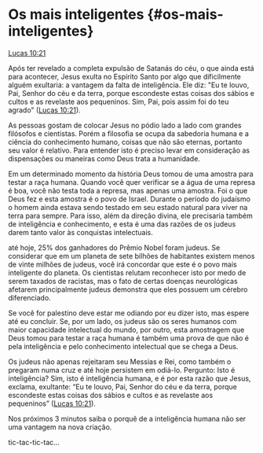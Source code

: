 # **Os mais inteligentes** {#os-mais-inteligentes}

[Lucas 10:21](http://bibliaonline.com.br/acf/lc/10/21)

Após ter revelado a completa expulsão de Satanás do céu, o que ainda está para acontecer, Jesus exulta no Espírito Santo por algo que dificilmente alguém exultaria: a vantagem da falta de inteligência. Ele diz: &quot;Eu te louvo, Pai, Senhor do céu e da terra, porque escondeste estas coisas dos sábios e cultos e as revelaste aos pequeninos. Sim, Pai, pois assim foi do teu agrado&quot; ([Lucas 10:21](http://bibliaonline.com.br/acf/lc/10/21)).

As pessoas gostam de colocar Jesus no pódio lado a lado com grandes filósofos e cientistas. Porém a filosofia se ocupa da sabedoria humana e a ciência do conhecimento humano, coisas que não são eternas, portanto seu valor é relativo. Para entender isto é preciso levar em consideração as dispensações ou maneiras como Deus trata a humanidade.

Em um determinado momento da história Deus tomou de uma amostra para testar a raça humana. Quando você quer verificar se a água de uma represa é boa, você não testa toda a represa, mas apenas uma amostra. Foi o que Deus fez e esta amostra é o povo de Israel. Durante o período do judaísmo o homem ainda estava sendo testado em seu estado natural para viver na terra para sempre. Para isso, além da direção divina, ele precisaria também de inteligência e conhecimento, e esta é uma das razões de os judeus darem tanto valor às conquistas intelectuais.

até hoje, 25% dos ganhadores do Prêmio Nobel foram judeus. Se considerar que em um planeta de sete bilhões de habitantes existem menos de vinte milhões de judeus, você irá concordar que este é o povo mais inteligente do planeta. Os cientistas relutam reconhecer isto por medo de serem taxados de racistas, mas o fato de certas doenças neurológicas afetarem principalmente judeus demonstra que eles possuem um cérebro diferenciado.

Se você for palestino deve estar me odiando por eu dizer isto, mas espere até eu concluir. Se, por um lado, os judeus são os seres humanos com maior capacidade intelectual do mundo, por outro, esta amostragem que Deus tomou para testar a raça humana é também uma prova de que não é pela inteligência e pelo conhecimento intelectual que se chega a Deus.

Os judeus não apenas rejeitaram seu Messias e Rei, como também o pregaram numa cruz e até hoje persistem em odiá-lo. Pergunto: Isto é inteligência? Sim, isto é inteligência humana, e é por esta razão que Jesus, exclama, exultante: “Eu te louvo, Pai, Senhor do céu e da terra, porque escondeste estas coisas dos sábios e cultos e as revelaste aos pequeninos” ([Lucas 10:21](http://bibliaonline.com.br/acf/lc/10/21)).

Nos próximos 3 minutos saiba o porquê de a inteligência humana não ser uma vantagem na nova criação.

tic-tac-tic-tac...